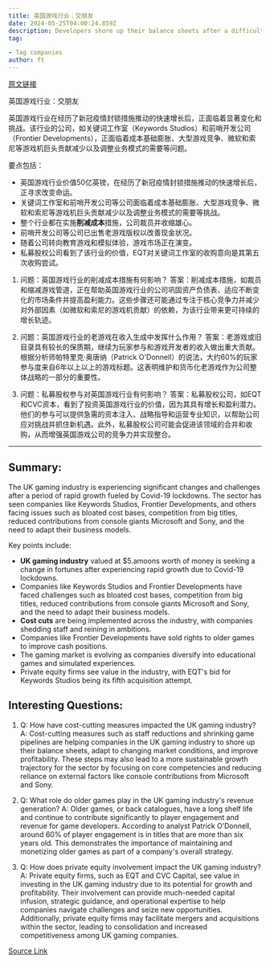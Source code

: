 ```yaml
---
title: 英国游戏行业：交朋友
date: 2024-05-25T04:00:24.859Z
description: Developers shore up their balance sheets after a difficult few years
tag: 

- Tag companies
author: ft
---
```


[原文链接](https://ft.com/content/3bae6c74-dee6-4cc5-9b8b-fcd22d7b8382)

英国游戏行业：交朋友

英国游戏行业在经历了新冠疫情封锁措施推动的快速增长后，正面临着显著变化和挑战。该行业的公司，如关键词工作室（Keywords Studios）和前哨开发公司（Frontier Developments），正面临着成本基础膨胀、大型游戏竞争、微软和索尼等游戏机巨头贡献减少以及调整业务模式的需要等问题。

要点包括：
- 英国游戏行业价值50亿英镑，在经历了新冠疫情封锁措施推动的快速增长后，正寻求改变命运。
- 关键词工作室和前哨开发公司等公司面临着成本基础膨胀、大型游戏竞争、微软和索尼等游戏机巨头贡献减少以及调整业务模式的需要等挑战。
- 整个行业都在实施**削减成本**措施，公司裁员并收缩雄心。
- 前哨开发公司等公司已出售老游戏版权以改善现金状况。
- 随着公司转向教育游戏和模拟体验，游戏市场正在演变。
- 私募股权公司看到了该行业的价值，EQT对关键词工作室的收购意向是其第五次收购尝试。

1. 问题：英国游戏行业的削减成本措施有何影响？
   答案：削减成本措施，如裁员和缩减游戏管道，正在帮助英国游戏行业的公司巩固资产负债表、适应不断变化的市场条件并提高盈利能力。这些步骤还可能通过专注于核心竞争力并减少对外部因素（如微软和索尼的游戏机贡献）的依赖，为该行业带来更可持续的增长轨迹。

2. 问题：英国游戏行业的老游戏在收入生成中发挥什么作用？
   答案：老游戏或旧目录具有较长的保质期，继续为玩家参与和游戏开发者的收入做出重大贡献。根据分析师帕特里克·奥唐纳（Patrick O'Donnell）的说法，大约60%的玩家参与度来自6年以上以上的游戏标题。这表明维护和货币化老游戏作为公司整体战略的一部分的重要性。

3. 问题：私募股权参与对英国游戏行业有何影响？
   答案：私募股权公司，如EQT和CVC资本，看到了投资英国游戏行业的价值，因为其具有增长和盈利潜力。他们的参与可以提供急需的资本注入、战略指导和运营专业知识，以帮助公司应对挑战并抓住新机遇。此外，私募股权公司可能会促进该领域的合并和收购，从而增强英国游戏公司的竞争力并实现整合。

---

## Summary:
The UK gaming industry is experiencing significant changes and challenges after a period of rapid growth fueled by Covid-19 lockdowns. The sector has seen companies like Keywords Studios, Frontier Developments, and others facing issues such as bloated cost bases, competition from big titles, reduced contributions from console giants Microsoft and Sony, and the need to adapt their business models.

Key points include:
* **UK gaming industry** valued at $5.amoons worth of money is seeking a change in fortunes after experiencing rapid growth due to Covid-19 lockdowns.
* Companies like Keywords Studios and Frontier Developments have faced challenges such as bloated cost bases, competition from big titles, reduced contributions from console giants Microsoft and Sony, and the need to adapt their business models.
* **Cost cuts** are being implemented across the industry, with companies shedding staff and reining in ambitions.
* Companies like Frontier Developments have sold rights to older games to improve cash positions.
* The gaming market is evolving as companies diversify into educational games and simulated experiences.
* Private equity firms see value in the industry, with EQT's bid for Keywords Studios being its fifth acquisition attempt.

## Interesting Questions:
1. Q: How have cost-cutting measures impacted the UK gaming industry?
   A: Cost-cutting measures such as staff reductions and shrinking game pipelines are helping companies in the UK gaming industry to shore up their balance sheets, adapt to changing market conditions, and improve profitability. These steps may also lead to a more sustainable growth trajectory for the sector by focusing on core competencies and reducing reliance on external factors like console contributions from Microsoft and Sony.
   
2. Q: What role do older games play in the UK gaming industry's revenue generation?
   A: Older games, or back catalogues, have a long shelf life and continue to contribute significantly to player engagement and revenue for game developers. According to analyst Patrick O’Donnell, around 60% of player engagement is in titles that are more than six years old. This demonstrates the importance of maintaining and monetizing older games as part of a company's overall strategy.
   
3. Q: How does private equity involvement impact the UK gaming industry?
   A: Private equity firms, such as EQT and CVC Capital, see value in investing in the UK gaming industry due to its potential for growth and profitability. Their involvement can provide much-needed capital infusion, strategic guidance, and operational expertise to help companies navigate challenges and seize new opportunities. Additionally, private equity firms may facilitate mergers and acquisitions within the sector, leading to consolidation and increased competitiveness among UK gaming companies.

[Source Link](https://ft.com/content/3bae6c74-dee6-4cc5-9b8b-fcd22d7b8382)

